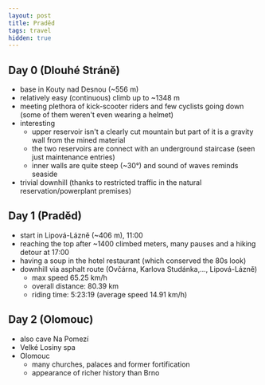 ```yaml
---
layout: post
title: Praděd
tags: travel
hidden: true
---
```


## Day 0 (Dlouhé Stráně)

- base in Kouty nad Desnou (~556 m)
- relatively easy (continuous) climb up to ~1348 m
- meeting plethora of kick-scooter riders and few cyclists going down (some of
  them weren't even wearing a helmet)
- interesting
  - upper reservoir isn't a clearly cut mountain but part of it is a gravity
    wall from the mined material
  - the two reservoirs are connect with an underground staircase (seen just
    maintenance entries)
  - inner walls are quite steep (~30°) and sound of waves reminds seaside
- trivial downhill (thanks to restricted traffic in the natural
  reservation/powerplant premises)

## Day 1 (Praděd)

- start in Lipová-Lázně (~406 m), 11:00
- reaching the top after ~1400 climbed meters, many pauses and a hiking detour at 17:00
- having a soup in the hotel restaurant (which conserved the 80s look)
- downhill via asphalt route (Ovčárna, Karlova Studánka,..., Lipová-Lázně)
  - max speed 65.25 km/h
  - overall distance: 80.39 km
  - riding time: 5:23:19 (average speed 14.91 km/h)

## Day 2 (Olomouc)

- also cave Na Pomezí
- Velké Losiny spa
- Olomouc
  - many churches, palaces and former fortification
  - appearance of richer history than Brno
